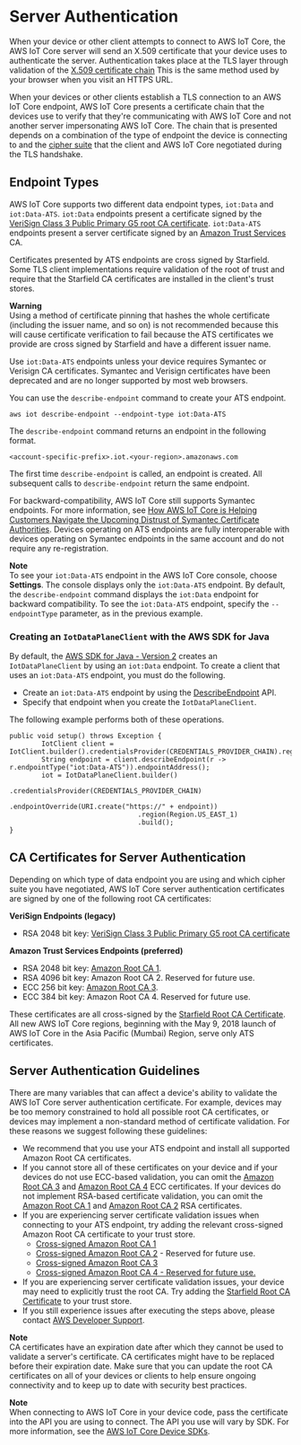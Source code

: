 # Server Authentication<a name="server-authentication"></a>

When your device or other client attempts to connect to AWS IoT Core, the AWS IoT Core server will send an X\.509 certificate that your device uses to authenticate the server\. Authentication takes place at the TLS layer through validation of the [ X\.509 certificate chain](https://docs.aws.amazon.com/iot/latest/developerguide/x509-client-certs.html) This is the same method used by your browser when you visit an HTTPS URL\.

When your devices or other clients establish a TLS connection to an AWS IoT Core endpoint, AWS IoT Core presents a certificate chain that the devices use to verify that they're communicating with AWS IoT Core and not another server impersonating AWS IoT Core\. The chain that is presented depends on a combination of the type of endpoint the device is connecting to and the [cipher suite](https://docs.aws.amazon.com/iot/latest/developerguide/transport-security.html) that the client and AWS IoT Core negotiated during the TLS handshake\.

## Endpoint Types<a name="endpoint-types"></a>

AWS IoT Core supports two different data endpoint types, `iot:Data` and `iot:Data-ATS`\. `iot:Data` endpoints present a certificate signed by the [VeriSign Class 3 Public Primary G5 root CA certificate](https://www.websecurity.digicert.com/content/dam/websitesecurity/digitalassets/desktop/pdfs/roots/VeriSign-Class%203-Public-Primary-Certification-Authority-G5.pem)\. `iot:Data-ATS` endpoints present a server certificate signed by an [Amazon Trust Services](https://www.amazontrust.com/repository/) CA\.

Certificates presented by ATS endpoints are cross signed by Starfield\. Some TLS client implementations require validation of the root of trust and require that the Starfield CA certificates are installed in the client's trust stores\.

**Warning**  
Using a method of certificate pinning that hashes the whole certificate \(including the issuer name, and so on\) is not recommended because this will cause certificate verification to fail because the ATS certificates we provide are cross signed by Starfield and have a different issuer name\.

Use `iot:Data-ATS` endpoints unless your device requires Symantec or Verisign CA certificates\. Symantec and Verisign certificates have been deprecated and are no longer supported by most web browsers\.

You can use the `describe-endpoint` command to create your ATS endpoint\.

```
aws iot describe-endpoint --endpoint-type iot:Data-ATS
```

The `describe-endpoint` command returns an endpoint in the following format\.

```
<account-specific-prefix>.iot.<your-region>.amazonaws.com
```

The first time `describe-endpoint` is called, an endpoint is created\. All subsequent calls to `describe-endpoint` return the same endpoint\.

For backward\-compatibility, AWS IoT Core still supports Symantec endpoints\. For more information, see [How AWS IoT Core is Helping Customers Navigate the Upcoming Distrust of Symantec Certificate Authorities](docs.aws.amazon.comblogs/iot/aws-iot-core-ats-endpoints)\. Devices operating on ATS endpoints are fully interoperable with devices operating on Symantec endpoints in the same account and do not require any re\-registration\.

**Note**  
To see your `iot:Data-ATS` endpoint in the AWS IoT Core console, choose **Settings**\. The console displays only the `iot:Data-ATS` endpoint\. By default, the `describe-endpoint` command displays the `iot:Data` endpoint for backward compatibility\. To see the `iot:Data-ATS` endpoint, specify the `--endpointType` parameter, as in the previous example\.

### Creating an `IotDataPlaneClient` with the AWS SDK for Java<a name="java-client"></a>

By default, the [AWS SDK for Java \- Version 2](https://github.com/aws/aws-sdk-java-v2) creates an `IotDataPlaneClient` by using an `iot:Data` endpoint\. To create a client that uses an `iot:Data-ATS` endpoint, you must do the following\. 
+ Create an `iot:Data-ATS` endpoint by using the [DescribeEndpoint](https://docs.aws.amazon.com/iot/latest/apireference/API_DescribeEndpoint.html) API\.
+ Specify that endpoint when you create the `IotDataPlaneClient`\.

The following example performs both of these operations\.

```
public void setup() throws Exception {
        IotClient client = IotClient.builder().credentialsProvider(CREDENTIALS_PROVIDER_CHAIN).region(Region.US_EAST_1).build();
        String endpoint = client.describeEndpoint(r -> r.endpointType("iot:Data-ATS")).endpointAddress();
        iot = IotDataPlaneClient.builder()
                                .credentialsProvider(CREDENTIALS_PROVIDER_CHAIN)
                                .endpointOverride(URI.create("https://" + endpoint))
                                .region(Region.US_EAST_1)
                                .build();
}
```

## CA Certificates for Server Authentication<a name="server-authentication-certs"></a>

Depending on which type of data endpoint you are using and which cipher suite you have negotiated, AWS IoT Core server authentication certificates are signed by one of the following root CA certificates:

**VeriSign Endpoints \(legacy\)**
+ RSA 2048 bit key: [VeriSign Class 3 Public Primary G5 root CA certificate](https://www.websecurity.digicert.com/content/dam/websitesecurity/digitalassets/desktop/pdfs/roots/VeriSign-Class%203-Public-Primary-Certification-Authority-G5.pem)

**Amazon Trust Services Endpoints \(preferred\)**
+ RSA 2048 bit key: [Amazon Root CA 1](https://www.amazontrust.com/repository/AmazonRootCA1.pem)\.
+ RSA 4096 bit key: Amazon Root CA 2\. Reserved for future use\.
+ ECC 256 bit key: [Amazon Root CA 3](https://www.amazontrust.com/repository/AmazonRootCA3.pem)\.
+ ECC 384 bit key: Amazon Root CA 4\. Reserved for future use\.

These certificates are all cross\-signed by the [ Starfield Root CA Certificate](https://www.amazontrust.com/repository/SFSRootCAG2.pem)\. All new AWS IoT Core regions, beginning with the May 9, 2018 launch of AWS IoT Core in the Asia Pacific \(Mumbai\) Region, serve only ATS certificates\.

## Server Authentication Guidelines<a name="server-authentication-guidelines"></a>

There are many variables that can affect a device's ability to validate the AWS IoT Core server authentication certificate\. For example, devices may be too memory constrained to hold all possible root CA certificates, or devices may implement a non\-standard method of certificate validation\. For these reasons we suggest following these guidelines:
+ We recommend that you use your ATS endpoint and install all supported Amazon Root CA certificates\.
+ If you cannot store all of these certificates on your device and if your devices do not use ECC\-based validation, you can omit the [Amazon Root CA 3](https://www.amazontrust.com/repository/AmazonRootCA3.pem) and [Amazon Root CA 4](https://www.amazontrust.com/repository/AmazonRootCA4.pem) ECC certificates\. If your devices do not implement RSA\-based certificate validation, you can omit the [Amazon Root CA 1](https://www.amazontrust.com/repository/AmazonRootCA1.pem) and [Amazon Root CA 2](https://www.amazontrust.com/repository/AmazonRootCA2.pem) RSA certificates\.
+ If you are experiencing server certificate validation issues when connecting to your ATS endpoint, try adding the relevant cross\-signed Amazon Root CA certificate to your trust store\.
  + [Cross\-signed Amazon Root CA 1](https://www.amazontrust.com/repository/G2-RootCA1.pem)
  + [Cross\-signed Amazon Root CA 2](https://www.amazontrust.com/repository/G2-RootCA2.pem) \- Reserved for future use\.
  + [Cross\-signed Amazon Root CA 3](https://www.amazontrust.com/repository/G2-RootCA3.pem)
  + [Cross\-signed Amazon Root CA 4 \- Reserved for future use\.](https://www.amazontrust.com/repository/G2-RootCA4.pem)
+ If you are experiencing server certificate validation issues, your device may need to explicitly trust the root CA\. Try adding the [Starfield Root CA Certificate](https://www.amazontrust.com/repository/SFSRootCAG2.pem) to your trust store\.
+ If you still experience issues after executing the steps above, please contact [AWS Developer Support](docs.aws.amazon.compremiumsupport/plans/developers/)\. 

**Note**  
CA certificates have an expiration date after which they cannot be used to validate a server's certificate\. CA certificates might have to be replaced before their expiration date\. Make sure that you can update the root CA certificates on all of your devices or clients to help ensure ongoing connectivity and to keep up to date with security best practices\.

**Note**  
When connecting to AWS IoT Core in your device code, pass the certificate into the API you are using to connect\. The API you use will vary by SDK\. For more information, see the [AWS IoT Core Device SDKs](https://docs.aws.amazon.com/iot/latest/developerguide/iot-sdks.html)\.